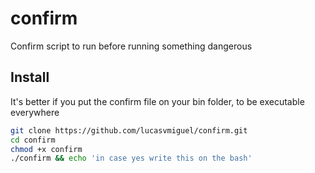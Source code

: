 # confirm
Confirm script to run before running something dangerous 

## Install
It's better if you put the confirm file on your bin folder, to be executable everywhere

```bash
git clone https://github.com/lucasvmiguel/confirm.git
cd confirm
chmod +x confirm
./confirm && echo 'in case yes write this on the bash'
```